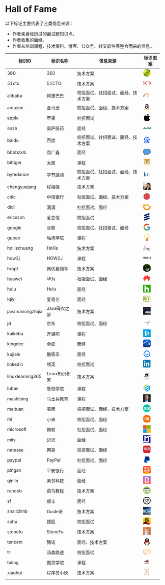 # Hall of Fame

以下标记主要代表了三类信息来源：

- 作者亲身经历过的面试题知识点。
- 作者收集的面经。
- 作者从培训课程、技术资料、博客、公众号、社交软件等整合而来的信息。

| 标识ID           | 标识名称      | 信息来源                           | 标识图案                                   |
| ---------------- | ------------- | ---------------------------------- | ------------------------------------------ |
| 360              | 360           | 技术方案                           | <img src="./icons/360.gif" />              |
| 51cto            | 51CTO         | 技术方案                           | <img src="./icons/51cto.gif" />            |
| alibaba          | 阿里巴巴      | 校招面试、社招面试、面经、技术方案 | <img src="./icons/alibaba.gif" />          |
| amazon           | 亚马逊        | 校招面试、面经、技术方案           | <img src="./icons/amazon.gif" />           |
| apple            | 苹果          | 社招面试                           | <img src="./icons/apple.gif" />            |
| ausa             | 奥萨医药      | 面经                               | <img src="./icons/ausa.gif" />             |
| baidu            | 百度          | 校招面试、社招面试、面经、技术方案 | <img src="./icons/baidu.gif" />            |
| bbbbzxlb         | 袁广鑫        | 面经                               | <img src="./icons/bbbbzxlb.gif" />         |
| bittiger         | 太阁          | 课程                               | <img src="./icons/bittiger.gif" />         |
| bytedance        | 字节跳动      | 校招面试、社招面试、面经、技术方案 | <img src="./icons/bytedance.gif" />        |
| chengyuqiang     | 程裕强        | 技术方案                           | <img src="./icons/chengyuqiang.gif" />     |
| citic            | 中信银行      | 社招面试、面经、技术方案           | <img src="./icons/citic.gif" />            |
| didi             | 滴滴          | 社招面试、面经                     | <img src="./icons/didi.gif" />             |
| ericsson         | 爱立信        | 校招面试                           | <img src="./icons/ericsson.gif" />         |
| google           | 谷歌          | 校招面试、社招面试、面经           | <img src="./icons/google.gif" />           |
| gupao            | 咕泡学院      | 课程                               | <img src="./icons/gupao.gif" />            |
| hollischuang     | Hollis        | 技术方案                           | <img src="./icons/hollischuang.gif" />     |
| how2j            | HOW2J         | 课程                               | <img src="./icons/how2j.gif" />            |
| hropt            | 网优雇佣军    | 技术方案                           | <img src="./icons/hropt.gif" />            |
| huawei           | 华为          | 社招面试、面经                     | <img src="./icons/huawei.gif" />           |
| hulu             | Hulu          | 面经                               | <img src="./icons/hulu.gif" />             |
| iqiyi            | 爱奇艺        | 面经                               | <img src="./icons/iqiyi.gif" />            |
| javamanongzhijia | Java码农之家  | 技术方案                           | <img src="./icons/javamanongzhijia.gif" /> |
| jd               | 京东          | 校招面试、面经                     | <img src="./icons/jd.gif" />               |
| kaikeba          | 开课吧        | 课程                               | <img src="./icons/kaikeba.gif" />          |
| kingdee          | 金蝶          | 面经                               | <img src="./icons/kingdee.gif" />          |
| kujiale          | 酷家乐        | 面经                               | <img src="./icons/kujiale.gif" />          |
| linkedin         | 领英          | 校招面试                           | <img src="./icons/linkedin.gif" />         |
| linuxlearning365 | Linux知识积累 | 技术方案                           | <img src="./icons/linuxlearning365.gif" /> |
| luban            | 鲁班学院      | 课程                               | <img src="./icons/luban.gif" />            |
| mashibing        | 马士兵教育    | 课程                               | <img src="./icons/mashibing.gif" />        |
| meituan          | 美团          | 校招面试、面经、技术方案           | <img src="./icons/meituan.gif" />          |
| mi               | 小米          | 校招面试、面经                     | <img src="./icons/mi.gif" />               |
| microsoft        | 微软          | 社招面试、面经                     | <img src="./icons/microsoft.gif" />        |
| miisi            | 迈思          | 面经                               | <img src="./icons/miisi.gif" />            |
| netease          | 网易          | 校招面试、面经                     | <img src="./icons/netease.gif" />          |
| paypal           | PayPal        | 社招面试、面经                     | <img src="./icons/paypal.gif" />           |
| pingan           | 平安银行      | 面经                               | <img src="./icons/pingan.gif" />           |
| qinlin           | 亲邻科技      | 面经                               | <img src="./icons/qinlin.gif" />           |
| runoob           | 菜鸟教程      | 技术方案                           | <img src="./icons/runoob.gif" />           |
| sf               | 顺丰          | 面经                               | <img src="./icons/sf.gif" />               |
| snailclimb       | Guide哥       | 技术方案                           | <img src="./icons/snailclimb.gif" />       |
| sohu             | 搜狐          | 校招面试                           | <img src="./icons/sohu.gif" />             |
| stonefu          | StoneFu       | 技术方案                           | <img src="./icons/stonefu.gif" />          |
| tencent          | 腾讯          | 面经、技术方案                     | <img src="./icons/tencent.gif" />          |
| tr               | 汤森路透      | 校招面试                           | <img src="./icons/tr.gif" />               |
| tuling           | 图灵学院      | 课程                               | <img src="./icons/tuling.gif" />           |
| xiaohui          | 程序员小灰    | 技术方案                           | <img src="./icons/xiaohui.gif" />          |
|                  |               |                                    |                                            |


